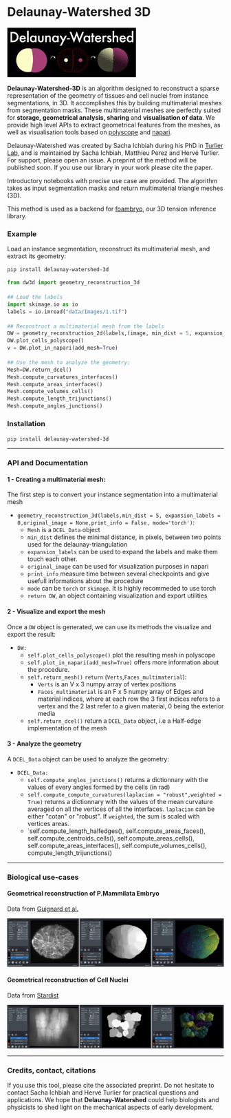 # Delaunay-Watershed 3D

<img src="https://raw.githubusercontent.com/sacha-ichbiah/delaunay_watershed_3d/main/Figures_readme/Figure_logo_white_arrow.png" alt="drawing" width="300"/>


**Delaunay-Watershed-3D** is an algorithm designed to reconstruct a sparse representation of the geometry of tissues and cell nuclei from instance segmentations, in 3D. It accomplishes this by building multimaterial meshes from segmentation masks. These multimaterial meshes are perfectly suited for **storage, geometrical analysis, sharing** and **visualisation of data**. We provide high level APIs to extract geometrical features from the meshes, as well as visualisation tools based on [polyscope](https://polyscope.run) and [napari](https://napari.org).

Delaunay-Watershed was created by Sacha Ichbiah during his PhD in [Turlier Lab](https://www.turlierlab.com), and is maintained by Sacha Ichbiah, Matthieu Perez and Hervé Turlier. For support, please open an issue.
A preprint of the method will be published soon. If you use our library in your work please cite the paper. 

Introductory notebooks with precise use case are provided.
The algorithm takes as input segmentation masks and return multimaterial triangle meshes (3D).

This method is used as a backend for [foambryo](https://github.com/VirtualEmbryo/foambryo), our 3D tension inference library.


### Example 

Load an instance segmentation, reconstruct its multimaterial mesh, and extract its geometry:

```shell
pip install delaunay-watershed-3d

```

```py
from dw3d import geometry_reconstruction_3d

## Load the labels
import skimage.io as io
labels = io.imread("data/Images/1.tif")

## Reconstruct a multimaterial mesh from the labels
DW = geometry_reconstruction_2d(labels,(image, min_dist = 5, expansion_labels =0,print_info=True)
DW.plot_cells_polyscope()
v = DW.plot_in_napari(add_mesh=True)

## Use the mesh to analyze the geometry:
Mesh=DW.return_dcel()
Mesh.compute_curvatures_interfaces()
Mesh.compute_areas_interfaces()
Mesh.compute_volumes_cells()
Mesh.compute_length_trijunctions()
Mesh.compute_angles_junctions()

```

### Installation

`pip install delaunay-watershed-3d`

---

### API and Documentation

#### 1 - Creating a multimaterial mesh:
The first step is to convert your instance segmentation into a multimaterial mesh

- `geometry_reconstruction_3d(labels,min_dist = 5, expansion_labels = 0,original_image = None,print_info = False, mode='torch')`: 
    - `Mesh` is a `DCEL_Data` object
    - `min_dist` defines the minimal distance, in pixels, between two points used for the delaunay-triangulation
    - `expansion_labels` can be used to expand the labels and make them touch each other.
    - `original_image` can be used for visualization purposes in napari
    - `print_info` measure time between several checkpoints and give usefull informations about the procedure
    - `mode` can be `torch` or `skimage`. It is highly recommeded to use torch
    - `return DW`, an object containing visualization and export utilities

#### 2 - Visualize and export the mesh

Once a `DW` object is generated, we can use its methods the visualize and export the result: 
- `DW:`
    - `self.plot_cells_polyscope()` plot the resulting mesh in polyscope
    - `self.plot_in_napari(add_mesh=True)` offers more information about the procedure.
    - `self.return_mesh()` `return` (`Verts`,`Faces_multimaterial`): 
        - `Verts` is an V x 3 numpy array of vertex positions
        - `Faces_multimaterial` is an F x 5 numpy array of Edges and material indices, where at each row the 3 first indices refers to a vertex and the 2 last refer to a given material, 0 being the exterior media
    - `self.return_dcel()` return a `DCEL_Data` object, i.e a Half-edge implementation of the mesh

#### 3 - Analyze the geometry

A `DCEL_Data` object can be used to analyze the geometry:

- `DCEL_Data:`
    - `self.compute_angles_junctions()` returns a dictionnary with the values of every angles formed by the cells (in rad)
    - `self.compute_compute_curvatures(laplacian = "robust",weighted = True)` returns a dictionnary with the values of the mean curvature averaged on all the vertices of all the interfaces. `laplacian` can be either "cotan" or "robust". If `weighted`, the sum is scaled with vertices areas.
    - `self.compute_length_halfedges(), self.compute_areas_faces(), self.compute_centroids_cells(), self.compute_areas_cells(), self.compute_areas_interfaces(), self.compute_volumes_cells(), compute_length_trijunctions()

---
### Biological use-cases

#### Geometrical reconstruction of P.Mammilata Embryo
Data from [Guignard et al.](https://www.science.org/doi/10.1126/science.aar5663)

![](https://raw.githubusercontent.com/sacha-ichbiah/delaunay_watershed_3d/main/Figures_readme/DW_3d.png "Title")

#### Geometrical reconstruction of Cell Nuclei
Data from [Stardist](https://github.com/stardist/stardist)

![](https://raw.githubusercontent.com/sacha-ichbiah/delaunay_watershed_3d/main/Figures_readme/DW_3d_nuclei.png "Title")

---


### Credits, contact, citations
If you use this tool, please cite the associated preprint.
Do not hesitate to contact Sacha Ichbiah and Hervé Turlier for practical questions and applications. 
We hope that **Delaunay-Watershed** could help biologists and physicists to shed light on the mechanical aspects of early development.

